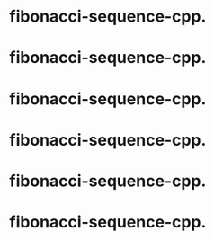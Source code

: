 # fibonacci-sequence-cpp.
# fibonacci-sequence-cpp.
# fibonacci-sequence-cpp.
# fibonacci-sequence-cpp.
# fibonacci-sequence-cpp.
# fibonacci-sequence-cpp.
